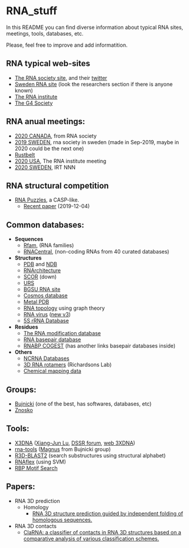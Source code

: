 # RNA_stuff  
In this README you can find diverse information about typical RNA sites, meetings, tools, databases, etc.

Please, feel free to improve and add informatition.

## RNA typical web-sites
* [The RNA society site](https://www.rnasociety.org/), and their [twitter](https://twitter.com/rnasociety)
* [Sweden RNA site](http://www.rnass.se/) (look the researchers section if there is anyone known)
* [The RNA institute](https://www.rna.albany.edu)
* [The G4 Society](https://www.g4-society.org/)

## RNA anual meetings:
* [2020 CANADA](https://www.rnasociety.org/conferences/rna-2020/meeting-information/), from RNA society
* [2019 SWEDEN](https://swedishrnasocietymeeting.se/), rna society in sweden (made in Sep-2019, maybe in 2020 could be the next one)
* [Rustbelt](https://rustbeltrna.org/)
* [2020 USA](https://www.rna.albany.edu/7th-annual-rna-symposium/#top), The RNA institute meeting
* [2020 SWEDEN](https://www.irt2020.se/), IRT NNN 

## RNA structural competition
* [RNA Puzzles](http://www.rnapuzzles.org/), a CASP-like.
  * [Recent paper](https://academic.oup.com/nar/advance-article/doi/10.1093/nar/gkz1108/5651330) (2019-12-04)
  
## Common databases:
* **Sequences**
  * [Rfam](https://rfam.xfam.org/), (RNA families)
  * [RNACentral](https://rnacentral.org/), (non-coding RNAs from 40 curated databases)
* **Structures**
  * [PDB](https://www.rcsb.org/) and [NDB](http://ndbserver.rutgers.edu/)
  * [RNArchitecture](http://iimcb.genesilico.pl/RNArchitecture/)
  * [SCOR](http://scor.berkeley.edu/scor.html) (down)
  * [URS](http://server3.lpm.org.ru/urs/)
  * [BGSU RNA site](http://rna.bgsu.edu/rna3dhub/)
  * [Cosmos database](http://rnacossmos.com/)
  * [Metal PDB](http://metalweb.cerm.unifi.it/)
  * [RNA topology](http://www.biomath.nyu.edu/?q=rag/home) using graph theory
  * [RNA virus](http://viperdb.scripps.edu/index.php) ([new v3](http://dante.scripps.edu/))
  * [5S rRNA Database](http://combio.pl/rrna/)
* **Residues**
  * [The RNA modification database](https://mods.rna.albany.edu/home)
  * [RNA basepair database](http://hdrnas.saha.ac.in/rnabpdb/)
  * [RNABP COGEST](http://bioinf.iiit.ac.in/RNABPCOGEST/) (has another links basepair databases inside)
* **Others**
  * [NCRNA Databases](https://ncrnadatabases.org/)
  * [3D RNA rotamers](http://kinemage.biochem.duke.edu/research/rnarotamer.php) (Richardsons Lab)
  * [Chemical mapping data](https://rmdb.stanford.edu/)

## Groups:
* [Bujnicki](http://genesilico.pl/) (one of the best, has softwares, databases, etc)
* [Znosko](https://www.slu.edu/~znoskob/)


## Tools:
* [X3DNA](http://x3dna.org/) ([Xiang-Jun Lu](https://systemsbiology.columbia.edu/people/xiang-jun-lu), [DSSR forum](http://forum.x3dna.org/rna-structures/), [web 3XDNA](http://web.x3dna.org/))
* [rna-tools](https://rna-tools.readthedocs.io/en/latest/index.html) ([Magnus](https://mmagnus.github.io/) from Bujnicki group)
* [R3D-BLAST2](http://140.114.85.168/R3D-BLAST2/) (search substructures using structural alphabet)
* [RNAflex](http://sparks-lab.org/server/RNAflex/) (using SVM)
* [RBP Motif Search](https://github.com/nberkow/RBP_Motif_Search)

## Papers:
* RNA 3D prediction
  * Homology
    * [RNA 3D structure prediction guided by independent folding of homologous sequences.](https://bmcbioinformatics.biomedcentral.com/articles/10.1186/s12859-019-3120-y)
* RNA 3D contacts
  * [ClaRNA: a classifier of contacts in RNA 3D structures based on a comparative analysis of various classification schemes.](https://www.ncbi.nlm.nih.gov/pubmed/25159614?dopt=Abstract)
